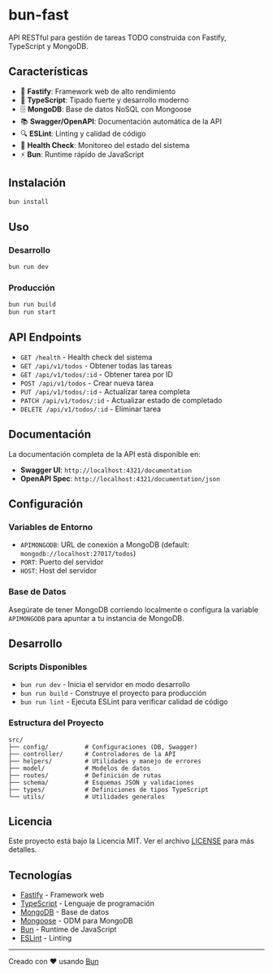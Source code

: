 # bun-fast

API RESTful para gestión de tareas TODO construida con Fastify, TypeScript y MongoDB.

## Características

- 🚀 **Fastify**: Framework web de alto rendimiento
- 📝 **TypeScript**: Tipado fuerte y desarrollo moderno
- 🗄️ **MongoDB**: Base de datos NoSQL con Mongoose
- 📚 **Swagger/OpenAPI**: Documentación automática de la API
- 🔍 **ESLint**: Linting y calidad de código
- 🏥 **Health Check**: Monitoreo del estado del sistema
- ⚡ **Bun**: Runtime rápido de JavaScript

## Instalación

```bash
bun install
```

## Uso

### Desarrollo
```bash
bun run dev
```

### Producción
```bash
bun run build
bun run start
```

## API Endpoints

- `GET /health` - Health check del sistema
- `GET /api/v1/todos` - Obtener todas las tareas
- `GET /api/v1/todos/:id` - Obtener tarea por ID
- `POST /api/v1/todos` - Crear nueva tarea
- `PUT /api/v1/todos/:id` - Actualizar tarea completa
- `PATCH /api/v1/todos/:id` - Actualizar estado de completado
- `DELETE /api/v1/todos/:id` - Eliminar tarea

## Documentación

La documentación completa de la API está disponible en:
- **Swagger UI**: `http://localhost:4321/documentation`
- **OpenAPI Spec**: `http://localhost:4321/documentation/json`

## Configuración

### Variables de Entorno

- `APIMONGODB`: URL de conexión a MongoDB (default: `mongodb://localhost:27017/todos`)
- `PORT`: Puerto del servidor
- `HOST`: Host del servidor

### Base de Datos

Asegúrate de tener MongoDB corriendo localmente o configura la variable `APIMONGODB` para apuntar a tu instancia de MongoDB.

## Desarrollo

### Scripts Disponibles

- `bun run dev` - Inicia el servidor en modo desarrollo
- `bun run build` - Construye el proyecto para producción
- `bun run lint` - Ejecuta ESLint para verificar calidad de código

### Estructura del Proyecto

```
src/
├── config/          # Configuraciones (DB, Swagger)
├── controller/      # Controladores de la API
├── helpers/         # Utilidades y manejo de errores
├── model/           # Modelos de datos
├── routes/          # Definición de rutas
├── schema/          # Esquemas JSON y validaciones
├── types/           # Definiciones de tipos TypeScript
└── utils/           # Utilidades generales
```

## Licencia

Este proyecto está bajo la Licencia MIT. Ver el archivo [LICENSE](LICENSE) para más detalles.

## Tecnologías

- [Fastify](https://fastify.dev/) - Framework web
- [TypeScript](https://www.typescriptlang.org/) - Lenguaje de programación
- [MongoDB](https://www.mongodb.com/) - Base de datos
- [Mongoose](https://mongoosejs.com/) - ODM para MongoDB
- [Bun](https://bun.sh/) - Runtime de JavaScript
- [ESLint](https://eslint.org/) - Linting

---

Creado con ❤️ usando [Bun](https://bun.com)
